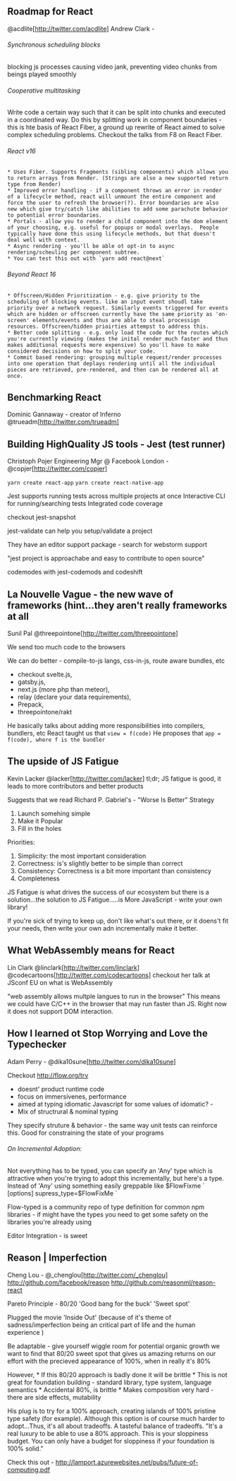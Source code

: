 ## Roadmap for React
@acdlite[http://twitter.com/acdlite] Andrew Clark -
###### Synchronous scheduling blocks
blocking js processes causing video jank, preventing video chunks from beings played smoothly

###### Cooperative multitasking
Write code a certain way such that it can be split into chunks and executed in a coordinated way. Do this by splitting work in component boundaries - this is hte basis of React Fiber, a ground up rewrite of React aimed to solve complex scheduling problems. Checkout the talks from F8 on React Fiber.

###### React v16
    * Uses Fiber. Supports Fragments (sibling components) which allows you to return arrays from Render. (Strings are also a new supported return type from Render)
    * Improved error handling - if a component throws an error in render of a lifecycle method, react will unmount the entire component and force the user to refresh the browser(?). Error boundaries are also new which give try/catch like abilities to add some parachute behavior to potential error boundaries.
    * Portals - allow you to render a child component into the dom element of your choosing, e.g. useful for popups or modal overlays.  People typically have done this using lifecycle methods, but that doesn't deal well with context.
    * Async rendering - you'll be able ot opt-in to async rendering/scheuling per component subtree.
    * You can test this out with `yarn add react@next`

###### Beyond React 16
    * Offscreen/Hidden Prioritization - e.g. give priority to the scheduling of blocking events. like an input event shoudl take priority over a network request. Similarly events triggered for events which are hidden or offscreen currently have the same priority as 'on-screen' elements/events and thus are able to steal processign resources. Offscreen/hidden prioirties attempst to address this.
    * Better code splitting - e.g. only load the code for the routes which you're currently viewing (makes the inital render much faster and thus makes additional requests more expensive) So you'll have to make considered decisions on how to split your code.
    * Commit based rendering: grouping multiple request/render processes into one operation that deplays rendering until all the individual pieces are retrieved, pre-rendered, and then can be rendered all at once.




## Benchmarking React
Dominic Gannaway - creator of Inferno @trueadm[http://twitter.com/trueadm]

## Building HighQuality JS tools - Jest (test runner)
Christoph Pojer Engineering Mgr @ Facebook London - @copjer[http://twitter.com/copjer]

  `yarn create react-app`
  `yarn create react-native-app`

Jest supports running tests across multiple projects at once
Interactive CLI for running/searching tests
Integrated code coverage

checkout jest-snapshot

jest-validate can help you setup/validate a project

They have an editor support package - search for webstorm support

"jest project is approachabe and easy to contribute to open source"

codemodes with jest-codemods and codeshift



## La Nouvelle Vague - the new wave of frameworks (hint...they aren't really frameworks at all
Sunil Pal @threepointone[http://twitter.com/threepointone]

  We send too much code to the browsers

  We can do better - compile-to-js langs, css-in-js, route aware bundles, etc
  * checkout svelte.js,
  * gatsby.js,
  * next.js (more php than meteor),
  * relay (declare your data requirements),
  * Prepack,
  * threepointone/rakt

He basically talks about adding more responsibilities into compilers, bundlers, etc
React taught us that
  `view = f(code)`
He proposes that
  `app = f(code), where f is the bundler`



## The upside of JS Fatigue
Kevin Lacker @lacker[http://twitter.com/lacker]
tl;dr; JS fatigue is good, it leads to more contributors and better products

Suggests that we read Richard P. Gabriel's - "Worse Is Better" Strategy
  1. Launch somehing simple
  2. Make it Popular
  3. Fill in the holes

Priorities:
  1. Simplicity: the most important consideration
  2. Correctness: is's slightly better to be simple than correct
  3. Consistency: Correctness is a bit more important than consistency
  4. Completeness

JS Fatigue is what drives the success of our ecosystem
  but there is a solution...the solution to JS Fatigue.....is More JavaScript - write your own library!

If you're sick of trying to keep up, don't like what's out there, or it doens't fit your needs, then write your own adn incrementally make it better.



## What WebAssembly means for React

Lin Clark @linclark[http://twitter.com/linclark] @codecartoons[http://twitter.com/codecartoons]
  checkout her talk at JSconf EU on what is WebAssembly

"web assembly allows multple langues to run in the browser" This means we could have C/C++ in the browser that may run faster than JS. Right now it does not support DOM interaction.




## How I learned ot Stop Worrying and Love the Typechecker
Adam Perry - @dika10sune[http://twitter.com/dika10sune]

Checkout http://flow.org/try
  * doesnt' product runtime code
  * focus on immersivenes, performance
  * aimed at typing idiomatic Javascript for some values of idomatic? -
  * Mix of structrural & nominal typing

They specify struture & behavior - the same way unit tests can reinforce this.
Good for constraining the state of your programs

###### On Incremental Adoption:
Not everything has to be typed, you can specify an 'Any' type which is attractive when you're trying to adopt this incrementally, but here's a type. Instead of 'Any' using something easily greppable like $FlowFixme
`
        [options]
        supress_type=$FlowFixMe
`

Flow-typed is a community repo of type definition for common npm libraries - if might have the types you need to get some safety on the libraries you're already using

Editor Integration - is sweet



## Reason | Imperfection
Cheng Lou - @_chenglou[http://twitter.com/_chenglou]
  http://github.com/facebook/reason
  http://github.com/reasonml/reason-react

Pareto Principle - 80/20 'Good bang for the buck' 'Sweet spot'

Plugged the movie 'Inside Out'  (because of it's theme of sadness/imperfection being an critical part of life and the human experience )

Be adaptable - give yourself wiggle room for potential organic growth we want to find that 80/20 sweet spot that gives us amazing returns on our effort with the precieved appearance of 100%, when in really it's 80%

However,
    * If this 80/20 approach is badly done it will be brittle
    * This is not great for foundation building - standard library, type system, language semantics
    * Accidental 80%, is brittle
    * Makes composition very hard - there are side effects, mutability

His plug is to try for a 100% approach, creating islands of 100% pristine type safety (for example). Although this option is of course much harder to adopt...Thus, it's all about tradeoffs. A tasteful balance of tradeoffs. "It's a real luxury to be able to use a 80% approach. This is your sloppiness budget. You can only have a budget for sloppiness if your foundation is 100% solid."

Check this out - http://lamport.azurewebsites.net/pubs/future-of-computing.pdf
